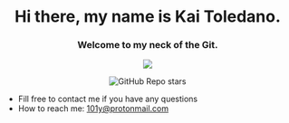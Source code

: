  <div align="center">
   
 # Hi there, my name is Kai Toledano. 
 ### Welcome to my neck of the Git.
   
 ![](https://komarev.com/ghpvc/?username=Kai375&abbreviated=true)
 
 ![GitHub Repo stars](https://img.shields.io/github/stars/Kai375?style=social)
 
 </div>
 
* Fill free to contact me if you have any questions
* How to reach me: 101y@protonmail.com

 
